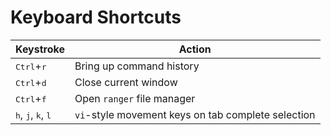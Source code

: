 # Keyboard Shortcuts

| Keystroke | Action |
| - | - |
| <kbd>Ctrl</kbd>+<kbd>r</kbd> | Bring up command history |
| <kbd>Ctrl</kbd>+<kbd>d</kbd> | Close current window |
| <kbd>Ctrl</kbd>+<kbd>f</kbd> | Open `ranger` file manager |
| <kbd>h</kbd>, <kbd>j</kbd>, <kbd>k</kbd>, <kbd>l</kbd> | `vi`-style movement keys on tab complete selection |  
